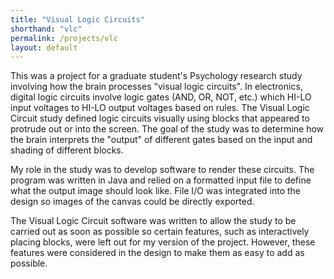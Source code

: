 ```yaml
---
title: "Visual Logic Circuits"
shorthand: "vlc"
permalink: /projects/vlc
layout: default
---
```

This was a project for a graduate student's Psychology research study involving how the brain processes "visual logic circuits". In electronics, digital logic circuits involve logic gates (AND, OR, NOT, etc.) which HI-LO input voltages to HI-LO output voltages based on rules. The Visual Logic Circuit study defined logic circuits visually using blocks that appeared to protrude out or into the screen. The goal of the study was to determine how the brain interprets the "output" of different gates based on the input and shading of different blocks.

My role in the study was to develop software to render these circuits. The program was written in Java and relied on a formatted input file to define what the output image should look like. File I/O was integrated into the design so images of the canvas could be directly exported.

The Visual Logic Circuit software was written to allow the study to be carried out as soon as possible so certain features, such as interactively placing blocks, were left out for my version of the project. However, these features were considered in the design to make them as easy to add as possible.